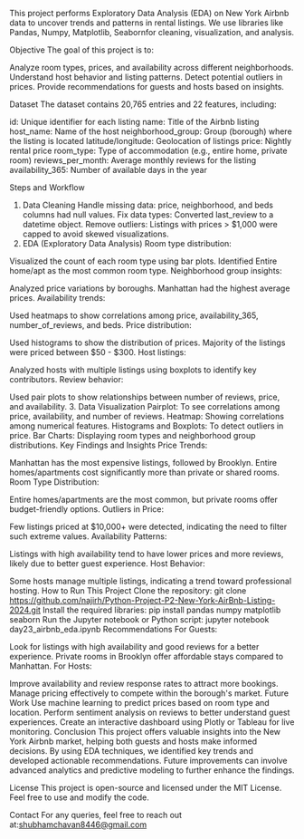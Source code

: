 This project performs Exploratory Data Analysis (EDA) on New York Airbnb data to uncover trends and patterns in rental listings. We use libraries like Pandas, Numpy, Matplotlib, Seabornfor cleaning, visualization, and analysis.


Objective
The goal of this project is to:

Analyze room types, prices, and availability across different neighborhoods.
Understand host behavior and listing patterns.
Detect potential outliers in prices.
Provide recommendations for guests and hosts based on insights.

Dataset
The dataset contains 20,765 entries and 22 features, including:

id: Unique identifier for each listing
name: Title of the Airbnb listing
host_name: Name of the host
neighborhood_group: Group (borough) where the listing is located
latitude/longitude: Geolocation of listings
price: Nightly rental price
room_type: Type of accommodation (e.g., entire home, private room)
reviews_per_month: Average monthly reviews for the listing
availability_365: Number of available days in the year

Steps and Workflow
1. Data Cleaning
Handle missing data: price, neighborhood, and beds columns had null values.
Fix data types: Converted last_review to a datetime object.
Remove outliers: Listings with prices > $1,000 were capped to avoid skewed visualizations.
2. EDA (Exploratory Data Analysis)
Room type distribution:

Visualized the count of each room type using bar plots.
Identified Entire home/apt as the most common room type.
Neighborhood group insights:

Analyzed price variations by boroughs.
Manhattan had the highest average prices.
Availability trends:

Used heatmaps to show correlations among price, availability_365, number_of_reviews, and beds.
Price distribution:

Used histograms to show the distribution of prices.
Majority of the listings were priced between $50 - $300.
Host listings:

Analyzed hosts with multiple listings using boxplots to identify key contributors.
Review behavior:

Used pair plots to show relationships between number of reviews, price, and availability.
3. Data Visualization
Pairplot: To see correlations among price, availability, and number of reviews.
Heatmap: Showing correlations among numerical features.
Histograms and Boxplots: To detect outliers in price.
Bar Charts: Displaying room types and neighborhood group distributions.
Key Findings and Insights
Price Trends:

Manhattan has the most expensive listings, followed by Brooklyn.
Entire homes/apartments cost significantly more than private or shared rooms.
Room Type Distribution:

Entire homes/apartments are the most common, but private rooms offer budget-friendly options.
Outliers in Price:

Few listings priced at $10,000+ were detected, indicating the need to filter such extreme values.
Availability Patterns:

Listings with high availability tend to have lower prices and more reviews, likely due to better guest experience.
Host Behavior:

Some hosts manage multiple listings, indicating a trend toward professional hosting.
How to Run This Project
Clone the repository:
git clone https://github.com/najirh/Python-Project-P2-New-York-AirBnb-Listing-2024.git
Install the required libraries:
pip install pandas numpy matplotlib seaborn
Run the Jupyter notebook or Python script:
jupyter notebook day23_airbnb_eda.ipynb
Recommendations
For Guests:

Look for listings with high availability and good reviews for a better experience.
Private rooms in Brooklyn offer affordable stays compared to Manhattan.
For Hosts:

Improve availability and review response rates to attract more bookings.
Manage pricing effectively to compete within the borough's market.
Future Work
Use machine learning to predict prices based on room type and location.
Perform sentiment analysis on reviews to better understand guest experiences.
Create an interactive dashboard using Plotly or Tableau for live monitoring.
Conclusion
This project offers valuable insights into the New York Airbnb market, helping both guests and hosts make informed decisions. By using EDA techniques, we identified key trends and developed actionable recommendations. Future improvements can involve advanced analytics and predictive modeling to further enhance the findings.

License
This project is open-source and licensed under the MIT License. Feel free to use and modify the code.

Contact
For any queries, feel free to reach out at:shubhamchavan8446@gmail.com


